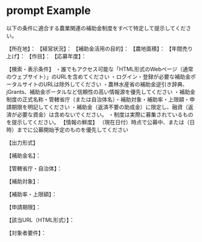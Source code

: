 # prompt Example
以下の条件に適合する農業関連の補助金制度をすべて特定して提示してください。

【所在地】：
【経営状況】：
【補助金活用の目的】：
【農地面積】：
【年間売り上げ】：
【作目】：
【応募年度】：

【検索・表示条件】
・誰でもアクセス可能な「HTML形式のWebページ（通常のウェブサイト）」のURLを含めてください
・ログイン・登録が必要な補助金ポータルサイトのURLは除外してください
・農林水産省の補助金逆引き辞典、jGrants、補助金ポータルなど信頼性の高い情報源を優先してください
・補助金制度の正式名称・管轄省庁（または自治体名）・補助対象・補助率・上限額・申請期限を明記してください
・補助金（返済不要の助成金）に限定し、融資（返済が必要な資金）は含めないでください。
・制度は実際に募集されているものを提示してください。
【情報の鮮度】
（現在日付）時点で公募中、または（日時）までに公募開始予定のものを優先してください

【出力形式】

【補助金名】：

【管轄省庁・自治体】：

【補助対象】：

【補助率・上限額】：

【申請期限】：

【該当URL（HTML形式）】：

【対象者要件】：
